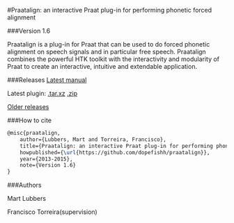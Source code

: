#Praatalign: an interactive Praat plug-in for performing phonetic forced alignment

###Version 1.6

Praatalign is a plug-in for Praat that can be used to do forced phonetic
alignment on speech signals and in particular free speech. Praatalign combines
the powerful HTK toolkit with the interactivity and modularity of Praat to
create an interactive, intuitive and extendable application.

###Releases
[Latest manual](https://github.com/dopefishh/praatalign/releases/download/v1.6/book_1.6.pdf)

Latest plugin:
[.tar.xz](https://github.com/dopefishh/praatalign/releases/download/v1.6/praatalign_1.6.tar.xz)
[.zip](https://github.com/dopefishh/praatalign/releases/download/v1.6/praatalign_1.6.zip)


[Older releases](https://github.com/dopefishh/praatalign/releases)

###How to cite
```tex
@misc{praatalign,
	author={Lubbers, Mart and Torreira, Francisco},
	title={Praatalign: an interactive Praat plug-in for performing phonetic forced alignment},
	howpublished={\url{https://github.com/dopefishh/praatalign}},
	year={2013-2015},
	note={Version 1.6}
}
```

###Authors

Mart Lubbers

Francisco Torreira(supervision)
